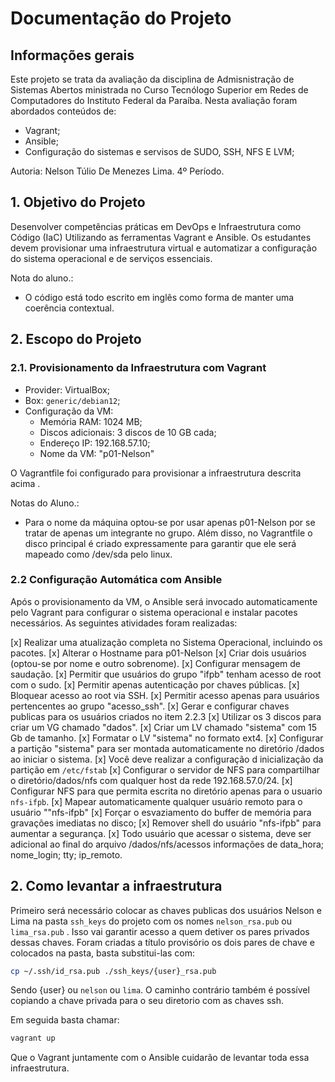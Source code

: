 # Documentação do Projeto

## Informações gerais

Este projeto se trata da avaliação da disciplina de Admisnistração de Sistemas
Abertos ministrada no Curso Tecnólogo Superior em Redes de Computadores do
Instituto Federal da Paraíba. Nesta avaliação foram abordados conteúdos de:

- Vagrant;
- Ansible;
- Configuração do sistemas e servisos de SUDO, SSH, NFS E LVM;

Autoria: Nelson Túlio De Menezes Lima. 4º Período.

## 1. Objetivo do Projeto

Desenvolver competências práticas em DevOps e Infraestrutura como Código (IaC)
Utilizando as ferramentas Vagrant e Ansible. Os estudantes devem provisionar
uma infraestrutura virtual e automatizar a configuração do sistema operacional
e de serviços essenciais.

Nota do aluno.:

- O código está todo escrito em inglês como forma de manter uma coerência
contextual.

## 2. Escopo do Projeto

### 2.1. Provisionamento da Infraestrutura com Vagrant

- Provider: VirtualBox;
- Box: `generic/debian12`;
- Configuração da VM:
  - Memória RAM: 1024 MB;
  - Discos adicionais: 3 discos de 10 GB cada;
  - Endereço IP: 192.168.57.10;
  - Nome da VM: "p01-Nelson"

O Vagrantfile foi configurado para provisionar a infraestrutura descrita acima
.

Notas do Aluno.:

- Para o nome da máquina optou-se por usar apenas p01-Nelson
por se tratar de apenas um integrante no grupo. Além disso, no Vagrantfile o
disco principal é criado expressamente para garantir que ele será mapeado
como /dev/sda pelo linux.

### 2.2 Configuração Automática com Ansible

Após o provisionamento da VM, o Ansible será invocado automaticamente pelo
Vagrant para configurar o sistema operacional e instalar pacotes necessários.
As seguintes atividades foram realizadas:

 [x] Realizar uma atualização completa no Sistema Operacional, incluindo os
 pacotes.
 [x] Alterar o Hostname para p01-Nelson
 [x] Criar dois usuários (optou-se por nome e outro sobrenome).
 [x] Configurar mensagem de saudação.
 [x] Permitir que usuários do grupo "ifpb" tenham acesso de root com o sudo.
 [x] Permitir apenas autenticação por chaves públicas.
 [x] Bloquear acesso ao root via SSH.
 [x] Permitir acesso apenas para usuários pertencentes ao grupo "acesso_ssh".
 [x] Gerar e configurar chaves publicas para os usuários criados no item 2.2.3
 [x] Utilizar os 3 discos para criar um VG chamado "dados".
 [x] Criar um LV chamado "sistema" com 15 Gb de tamanho.
 [x] Formatar o LV "sistema" no formato ext4.
 [x] Configurar a partição "sistema" para ser montada automaticamente no
 diretório /dados ao iniciar o sistema.
 [x] Você deve realizar a configuração d inicialização da partição em
 `/etc/fstab`
 [x] Configurar o servidor de NFS para compartilhar o diretório/dados/nfs
 com qualquer host da rede 192.168.57.0/24.
 [x] Configurar NFS para que permita escrita no diretório apenas para o
 usuario `nfs-ifpb`.
 [x] Mapear automaticamente qualquer usuário remoto para o usuário ""nfs-ifpb"
 [x] Forçar o esvaziamento do buffer de memória para gravações imediatas no
 disco;
 [x] Remover shell do usuário "nfs-ifpb" para aumentar a segurança.
 [x] Todo usuário que acessar o sistema, deve ser adicional ao final do
 arquivo /dados/nfs/acessos informações de data_hora; nome_login; tty;
 ip_remoto.

## 2. Como levantar a infraestrutura

Primeiro será necessário colocar as chaves publicas dos usuários Nelson e Lima
na pasta `ssh_keys` do projeto com os nomes `nelson_rsa.pub` ou `lima_rsa.pub`
. Isso vai garantir acesso a quem detiver os pares privados dessas chaves.
Foram criadas a título provisório os dois pares de chave e colocados na pasta,
basta substitui-las com:

```bash
cp ~/.ssh/id_rsa.pub ./ssh_keys/{user}_rsa.pub
```
Sendo {user} ou `nelson` ou `lima`. O caminho contrário também é possível
copiando a chave privada para o seu diretorio com as chaves ssh.

Em seguida basta chamar:

```bash
vagrant up
```

Que o Vagrant juntamente com o Ansible cuidarão de levantar toda essa
infraestrutura.
